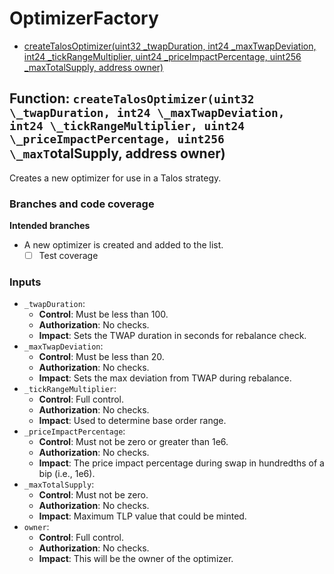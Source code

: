 # OptimizerFactory

- [createTalosOptimizer(uint32 \_twapDuration, int24 \_maxTwapDeviation, int24 \_tickRangeMultiplier, uint24 \_priceImpactPercentage, uint256 \_maxTotalSupply, address owner)](#function-createtalosoptimizeruint32-_twapduration-int24-_maxtwapdeviation-int24-_tickrangemultiplier-uint24-_priceimpactpercentage-uint256-_maxtotalsupply-address-owner)


## Function: `createTalosOptimizer(uint32 \_twapDuration, int24 \_maxTwapDeviation, int24 \_tickRangeMultiplier, uint24 \_priceImpactPercentage, uint256 \_maxT`otalSupply, address owner)

Creates a new optimizer for use in a Talos strategy.

### Branches and code coverage

**Intended branches**

- A new optimizer is created and added to the list.
  - [ ] Test coverage

### Inputs

- `_twapDuration`:
  - **Control**: Must be less than 100.
  - **Authorization**: No checks.
  - **Impact**: Sets the TWAP duration in seconds for rebalance check.
- `_maxTwapDeviation`:
  - **Control**: Must be less than 20.
  - **Authorization**: No checks.
  - **Impact**: Sets the max deviation from TWAP during rebalance.
- `_tickRangeMultiplier`:
  - **Control**: Full control.
  - **Authorization**: No checks.
  - **Impact**: Used to determine base order range.
- `_priceImpactPercentage`:
  - **Control**: Must not be zero or greater than 1e6.
  - **Authorization**: No checks.
  - **Impact**: The price impact percentage during swap in hundredths of a bip (i.e., 1e6).
- `_maxTotalSupply`:
  - **Control**: Must not be zero.
  - **Authorization**: No checks.
  - **Impact**: Maximum TLP value that could be minted.
- `owner`:
  - **Control**: Full control.
  - **Authorization**: No checks.
  - **Impact**: This will be the owner of the optimizer.

